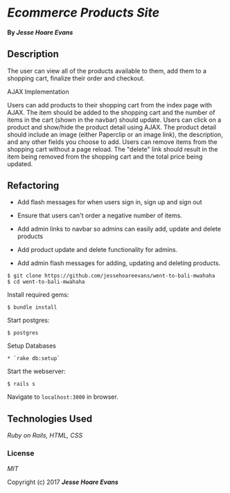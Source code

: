 # _Ecommerce Products Site_

#### By _**Jesse Hoare Evans**_

## Description

The user can view all of the products available to them, add them to a shopping cart, finalize their order and checkout.

AJAX Implementation

Users can add products to their shopping cart from the index page with AJAX. The item should be added to the shopping cart and the number of items in the cart (shown in the navbar) should update.
Users can click on a product and show/hide the product detail using AJAX. The product detail should include an image (either Paperclip or an image link), the description, and any other fields you choose to add.
Users can remove items from the shopping cart without a page reload. The "delete" link should result in the item being removed from the shopping cart and the total price being updated.

## Refactoring
  - Add flash messages for when users sign in, sign up and sign out

  -  Ensure that users can't order a negative number of items.

  - Add admin links to navbar so admins can easily add, update and delete products

  - Add product update and delete functionality for admins.

  - Add admin flash messages for adding, updating and deleting products.

```
$ git clone https://github.com/jessehoareevans/went-to-bali-mwahaha
$ cd went-to-bali-mwahaha
```

Install required gems:
```
$ bundle install
```

Start postgres:
```
$ postgres
```

Setup Databases
```
* `rake db:setup`
```

Start the webserver:
```
$ rails s
```

Navigate to `localhost:3000` in browser.

## Technologies Used

_Ruby on Rails, HTML, CSS_

### License

*MIT*

Copyright (c) 2017 **_Jesse Hoare Evans_**

